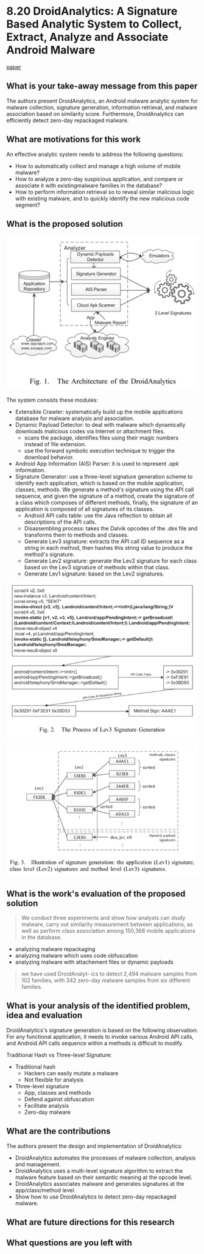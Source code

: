 # 8.20 DroidAnalytics: A Signature Based Analytic System to Collect, Extract, Analyze and Associate Android Malware

[paper](https://www.cse.cuhk.edu.hk/~cslui/PUBLICATION/TRUST13DROIDANALYTICS.pdf)

## What is your take-away message from this paper

The authors present DroidAnalytics, an Android malware analytic system for malware collection, signature generation, information retrieval, and malware association based on similarity score. Furthermore, DroidAnalytics can efficiently detect zero-day repackaged malware.

## What are motivations for this work

An effective analytic system needs to address the following questions:

- How to automatically collect and manage a high volume of mobile malware?
- How to analyze a zero-day suspicious application, and compare or associate it with existingmalware families in the database?
- How to perform information retrieval so to reveal similar malicious logic with existing malware, and to quickly identify the new malicious code segment?

## What is the proposed solution

![img](../pic/8.20_architecture.png)

The system consists these modules:

- Extensible Crawler: systematically build up the mobile applications database for malware analysis and association.
- Dynamic Payload Detector: to deal with malware which dynamically downloads malicious codes via Internet or attachment files.
  - scans the package, identifies files using their magic numbers instead of file extension.
  - use the forward symbolic execution technique to trigger the download behavior.
- Android App Information (AIS) Parser: it is used to represent *.apk* information.
- Signature Generator: use a three-level signature generation scheme to identify each application, which is based on the mobile application, classes, methods. We generate a method's signature using the API call sequence, and given the signature of a method, create the signature of a class which composes of different methods, finally, the signature of an application is composed of all signatures of its classes.
  - Android API calls table: use the Java reflection to obtain all descriptions of the API calls.
  - Disassembling process: takes the Dalvik opcodes of the *.dex* file and transforms them to methods and classes.
  - Generate Lev3 signature: extracts the API call ID sequence as a string in each method, then hashes this string value to produce the method's signature.
  - Generate Lev2 signature: generate the Lev2 signature for each class based on the Lev3 signature of methods within that class.
  - Generate Lev1 signature: based on the Lev2 signatures.

![img](../pic/8.20_signature.png)

![img](../pic/8.20_signature2.png)

## What is the work's evaluation of the proposed solution

> We conduct three experiments and show how analysts can study malware, carry out similarity measurement between applications, as well as perform class association among 150,368 mobile applications in the database.

- analyzing malware repackaging
- analyzing malware which uses code obfuscation
- analyzing malware with attachement files or dynamic payloads

> we have used DroidAnalyt- ics to detect 2,494 malware samples from 102 families, with 342 zero-day malware samples from six different families.

## What is your analysis of the identified problem, idea and evaluation

DroidAnalytics's signature generation is based on the following observation: For any functional application, it needs to invoke various Android API calls, and Android API calls sequence within a methods is difficult to modify.

Traditional Hash vs Three-level Signature:

- Traditional hash
  - Hackers can easily mutate a malware
  - Not flexible for analysis
- Three-level signature
  - App, classes and methods
  - Defend against obfuscation
  - Facilitate analysis
  - Zero-day malware

## What are the contributions

The authors present the design and implementation of DroidAnalytics:

- DroidAnalytics automates the processes of malware collection, analysis and management.
- DroidAnalytics uses a multi-level signature algorithm to extract the malware feature based on their semantic meaning at the opcode level.
- DroidAnalytics associates malware and generates signatures at the app/class/method level.
- Show how to use DroidAnalytics to detect zero-day repackaged malware.

## What are future directions for this research

## What questions are you left with
